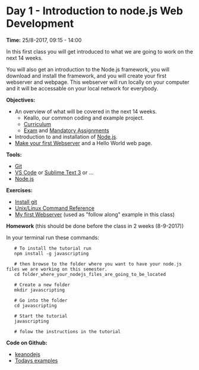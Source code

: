 # Day 1 - Introduction to node.js Web Development    

**Time:** 25/8-2017, 09:15 - 14:00

In this first class you will get introduced to what we are going to work on the next 14 weeks.   

You will also get an introduction to the Node.js framework, you will download and install the framework, and you will create your first webserver and webpage. This webserver will run locally on your computer and it will be accessable on your local network for everybody. 

**Objectives:**

* An overview of what will be covered in the next 14 weeks.
  * Keallo, our common coding and example project.
  * [Curriculum](https://github.com/ElectiveNodejs/Curriculum/blob/master/README.md )
  * [Exam](/exam-requirements/) and [Mandatory Assignments]()
* Introduction to and installation of [Node.js](https://nodejs.org/en/).
* [Make your first Webserver](/my-first-webserver/) and a Hello World web page.

**Tools:**  

* [Git](https://git-scm.com/downloads)  
* [VS Code](https://code.visualstudio.com/) or [Sublime Text 3](https://www.sublimetext.com/3) or ...    
* [Node.js](https://nodejs.org/en/)

**Exercises:**  
* [Install git](https://git-scm.com/downloads)
* [Unix/Linux Command Reference](https://ubuntudanmark.dk/filer/fwunixref.pdf)
* <a href="/my-first-webserver/">My first Webserver</a> (used as "follow along" example in this class)

**Homework** (this should be done before the class in 2 weeks (8-9-2017))    

In your terminal run these commands:

```` 
   # To install the tutorial run
   npm install -g javascripting
   
   # then browse to the folder where you want to have your node.js files we are working on this semester.
   cd folder_where_your_nodejs_files_are_going_to_be_located
   
   # Create a new folder
   mkdir javascripting
   
   # Go into the folder
   cd javascripting
   
   # Start the tutorial
   javascripting
   
   # folow the instructions in the tutorial
````    

<strong>Code on Github: </strong>
<ul>
	<li><a href="https://github.com/keanodejs">keanodejs</a></li>
	<li><a href="https://github.com/keanodejs?utf8=%E2%9C%93&amp;query=01">Todays examples</a></li>
</ul>
